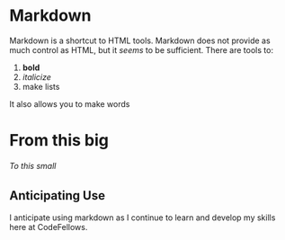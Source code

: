 # Markdown
Markdown is a shortcut to HTML tools.  Markdown does not provide as much control as HTML, but it *seems* to be sufficient.  There are tools to:

1) **bold**
2) *italicize*
3) make lists

It also allows you to make words
# From this big
###### To this small

## Anticipating Use
I anticipate using markdown as I continue to learn and develop my skills here at CodeFellows.
